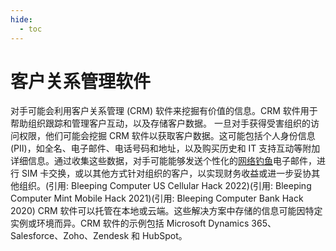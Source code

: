 ```yaml
---
hide:
  - toc
---
```


# 客户关系管理软件

对手可能会利用客户关系管理 (CRM) 软件来挖掘有价值的信息。CRM 软件用于帮助组织跟踪和管理客户互动，以及存储客户数据。  一旦对手获得受害组织的访问权限，他们可能会挖掘 CRM 软件以获取客户数据。这可能包括个人身份信息 (PII)，如全名、电子邮件、电话号码和地址，以及购买历史和 IT 支持互动等附加详细信息。通过收集这些数据，对手可能能够发送个性化的[网络钓鱼](https://attack.mitre.org/techniques/T1566)电子邮件，进行 SIM 卡交换，或以其他方式针对组织的客户，以实现财务收益或进一步妥协其他组织。(引用: Bleeping Computer US Cellular Hack 2022)(引用: Bleeping Computer Mint Mobile Hack 2021)(引用: Bleeping Computer Bank Hack 2020)  CRM 软件可以托管在本地或云端。这些解决方案中存储的信息可能因特定实例或环境而异。CRM 软件的示例包括 Microsoft Dynamics 365、Salesforce、Zoho、Zendesk 和 HubSpot。
